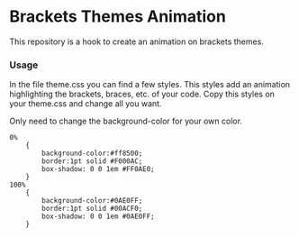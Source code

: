 # Brackets Themes Animation
This repository is a hook to create an animation on brackets themes.

### Usage
In the file theme.css you can find a few styles. This styles add an animation highlighting the brackets, braces, etc. of your code. Copy this styles on your theme.css and change all you want.

Only need to change the background-color for your own color.
```
0%
    {
        background-color:#ff8500;
        border:1pt solid #F000AC;
        box-shadow: 0 0 1em #FF0AE0;
    }
100%
    {
        background-color:#0AE0FF;
        border:1pt solid #00ACF0;
        box-shadow: 0 0 1em #0AE0FF;
    }
```
